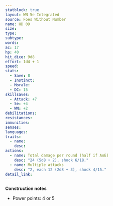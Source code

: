 ```yaml
---
statblock: true
layout: WN 5e Integrated
source: Foes Without Number
name: HD 09
size: 
type: 
subtype: 
words: 
ac: 17
hp: 40
hit_dice: 9d8
effort: 1d4 + 1
speed: 
stats:
  - Save: 8
  - Instinct: 
  - Morale:
  - DC: 15
skillsaves:
  - Attack: +7
  - 5e: +4
  - WN: +2
debilitations: 
resistances:
immunities:
senses:
languages: 
traits:
  - name: 
    desc: 
actions:
  - name: Total damage per round (half if AoE)
    desc: "24 (5d8 + 2), shock 6/18."
  - name: Multiple attacks
    desc: "2, each 12 (2d8 + 3), shock 4/15."
detail_link: 
---
```


**Construction notes**
- Power points: 4 or 5
